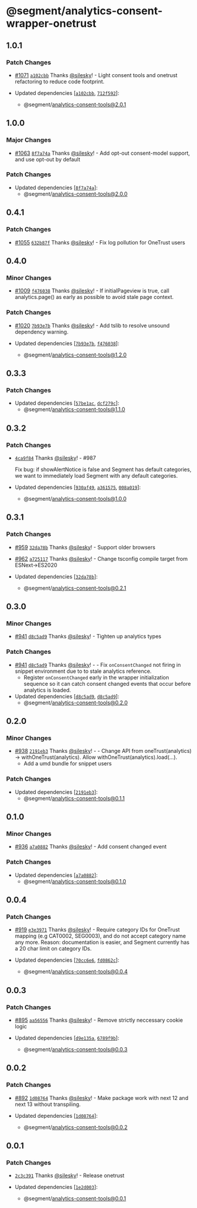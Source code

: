 # @segment/analytics-consent-wrapper-onetrust

## 1.0.1

### Patch Changes

- [#1071](https://github.com/segmentio/analytics-next/pull/1071) [`a102cbb`](https://github.com/segmentio/analytics-next/commit/a102cbb2569b39163410058b001f82209e0e509c) Thanks [@silesky](https://github.com/silesky)! - Light consent tools and onetrust refactoring to reduce code footprint.

- Updated dependencies [[`a102cbb`](https://github.com/segmentio/analytics-next/commit/a102cbb2569b39163410058b001f82209e0e509c), [`712f592`](https://github.com/segmentio/analytics-next/commit/712f592fc93879698a79790c46f0eb9458473d31)]:
  - @segment/analytics-consent-tools@2.0.1

## 1.0.0

### Major Changes

- [#1063](https://github.com/segmentio/analytics-next/pull/1063) [`8f7a74a`](https://github.com/segmentio/analytics-next/commit/8f7a74aa42687c0d0e7facc71a5dfe0855f89d19) Thanks [@silesky](https://github.com/silesky)! - Add opt-out consent-model support, and use opt-out by default

### Patch Changes

- Updated dependencies [[`8f7a74a`](https://github.com/segmentio/analytics-next/commit/8f7a74aa42687c0d0e7facc71a5dfe0855f89d19)]:
  - @segment/analytics-consent-tools@2.0.0

## 0.4.1

### Patch Changes

- [#1055](https://github.com/segmentio/analytics-next/pull/1055) [`632b87f`](https://github.com/segmentio/analytics-next/commit/632b87f376bed558d2d6327d7b130b3bc1d8dffa) Thanks [@silesky](https://github.com/silesky)! - Fix log pollution for OneTrust users

## 0.4.0

### Minor Changes

- [#1009](https://github.com/segmentio/analytics-next/pull/1009) [`f476038`](https://github.com/segmentio/analytics-next/commit/f47603881b787cc81fa1da4496bdbde9eb325a0f) Thanks [@silesky](https://github.com/silesky)! - If initialPageview is true, call analytics.page() as early as possible to avoid stale page context.

### Patch Changes

- [#1020](https://github.com/segmentio/analytics-next/pull/1020) [`7b93e7b`](https://github.com/segmentio/analytics-next/commit/7b93e7b50fa293aebaf6767a44bf7708b231d5cd) Thanks [@silesky](https://github.com/silesky)! - Add tslib to resolve unsound dependency warning.

- Updated dependencies [[`7b93e7b`](https://github.com/segmentio/analytics-next/commit/7b93e7b50fa293aebaf6767a44bf7708b231d5cd), [`f476038`](https://github.com/segmentio/analytics-next/commit/f47603881b787cc81fa1da4496bdbde9eb325a0f)]:
  - @segment/analytics-consent-tools@1.2.0

## 0.3.3

### Patch Changes

- Updated dependencies [[`57be1ac`](https://github.com/segmentio/analytics-next/commit/57be1acd556a9779edbc5fd4d3f820fb50b65697), [`dcf279c`](https://github.com/segmentio/analytics-next/commit/dcf279c4591c84952c78022ddfbad945aab8cfde)]:
  - @segment/analytics-consent-tools@1.1.0

## 0.3.2

### Patch Changes

- [`4ca9f84`](https://github.com/segmentio/analytics-next/commit/4ca9f84106ba1f86953b6b8632bb49929416cb64) Thanks [@silesky](https://github.com/silesky)! - #987

  Fix bug: if showAlertNotice is false and Segment has default categories, we want to immediately load Segment with any default categories.

- Updated dependencies [[`930af49`](https://github.com/segmentio/analytics-next/commit/930af49b27f7c2973304c7ae76b67d264223e6f6), [`a361575`](https://github.com/segmentio/analytics-next/commit/a361575152f8313dfded3b0cc4b9912b4e2a41c3), [`008a019`](https://github.com/segmentio/analytics-next/commit/008a01927973340bd93cd0097e45c455d49baea5)]:
  - @segment/analytics-consent-tools@1.0.0

## 0.3.1

### Patch Changes

- [#959](https://github.com/segmentio/analytics-next/pull/959) [`32da78b`](https://github.com/segmentio/analytics-next/commit/32da78b922d6ffe030585dc7ba1b271b78d5f6dd) Thanks [@silesky](https://github.com/silesky)! - Support older browsers

* [#962](https://github.com/segmentio/analytics-next/pull/962) [`a725117`](https://github.com/segmentio/analytics-next/commit/a7251174c293be1845d6dbfb20a47c4a490c2d3a) Thanks [@silesky](https://github.com/silesky)! - Change tsconfig compile target from ESNext->ES2020

* Updated dependencies [[`32da78b`](https://github.com/segmentio/analytics-next/commit/32da78b922d6ffe030585dc7ba1b271b78d5f6dd)]:
  - @segment/analytics-consent-tools@0.2.1

## 0.3.0

### Minor Changes

- [#941](https://github.com/segmentio/analytics-next/pull/941) [`d8c5ad9`](https://github.com/segmentio/analytics-next/commit/d8c5ad9dff06e42656504657fdd27e6a67b875e3) Thanks [@silesky](https://github.com/silesky)! - Tighten up analytics types

### Patch Changes

- [#941](https://github.com/segmentio/analytics-next/pull/941) [`d8c5ad9`](https://github.com/segmentio/analytics-next/commit/d8c5ad9dff06e42656504657fdd27e6a67b875e3) Thanks [@silesky](https://github.com/silesky)! - - Fix `onConsentChanged` not firing in snippet environment due to to stale analytics reference.
  - Register `onConsentChanged` early in the wrapper initialization sequence so it can catch consent changed events that occur before analytics is loaded.
- Updated dependencies [[`d8c5ad9`](https://github.com/segmentio/analytics-next/commit/d8c5ad9dff06e42656504657fdd27e6a67b875e3), [`d8c5ad9`](https://github.com/segmentio/analytics-next/commit/d8c5ad9dff06e42656504657fdd27e6a67b875e3)]:
  - @segment/analytics-consent-tools@0.2.0

## 0.2.0

### Minor Changes

- [#938](https://github.com/segmentio/analytics-next/pull/938) [`2191eb3`](https://github.com/segmentio/analytics-next/commit/2191eb34b501c21f963f0e39426f89b5e6baed39) Thanks [@silesky](https://github.com/silesky)! - - Change API from oneTrust(analytics) -> withOneTrust(analytics). Allow withOneTrust(analytics).load(...).
  - Add a umd bundle for snippet users

### Patch Changes

- Updated dependencies [[`2191eb3`](https://github.com/segmentio/analytics-next/commit/2191eb34b501c21f963f0e39426f89b5e6baed39)]:
  - @segment/analytics-consent-tools@0.1.1

## 0.1.0

### Minor Changes

- [#936](https://github.com/segmentio/analytics-next/pull/936) [`a7a0882`](https://github.com/segmentio/analytics-next/commit/a7a08827cc31dd3a558700143828ab43d27f2125) Thanks [@silesky](https://github.com/silesky)! - Add consent changed event

### Patch Changes

- Updated dependencies [[`a7a0882`](https://github.com/segmentio/analytics-next/commit/a7a08827cc31dd3a558700143828ab43d27f2125)]:
  - @segment/analytics-consent-tools@0.1.0

## 0.0.4

### Patch Changes

- [#919](https://github.com/segmentio/analytics-next/pull/919) [`e3e3971`](https://github.com/segmentio/analytics-next/commit/e3e3971c7e12ca6bc41586531b5468aa3640d922) Thanks [@silesky](https://github.com/silesky)! - Require category IDs for OneTrust mapping (e.g CAT0002, SEG0003), and do not accept category name any more. Reason: documentation is easier, and Segment currently has a 20 char limit on category IDs.

- Updated dependencies [[`70cc6e6`](https://github.com/segmentio/analytics-next/commit/70cc6e61a809bd44a9e34555b64da9a3b8672fdf), [`fd0862c`](https://github.com/segmentio/analytics-next/commit/fd0862c544d4418719863e8f5418b5ab61a9ca5e)]:
  - @segment/analytics-consent-tools@0.0.4

## 0.0.3

### Patch Changes

- [#895](https://github.com/segmentio/analytics-next/pull/895) [`aa56556`](https://github.com/segmentio/analytics-next/commit/aa5655659760c53183df22b6b001e0a204feffde) Thanks [@silesky](https://github.com/silesky)! - Remove strictly neccessary cookie logic

- Updated dependencies [[`d9e135a`](https://github.com/segmentio/analytics-next/commit/d9e135a7174ce0a4d90fe1339c4833bd86b8f429), [`6789f9b`](https://github.com/segmentio/analytics-next/commit/6789f9b213f63698da8ca67d6631966aefc58345)]:
  - @segment/analytics-consent-tools@0.0.3

## 0.0.2

### Patch Changes

- [#892](https://github.com/segmentio/analytics-next/pull/892) [`1d08764`](https://github.com/segmentio/analytics-next/commit/1d087647fd359b6332d597ae5b640decb3e86670) Thanks [@silesky](https://github.com/silesky)! - Make package work with next 12 and next 13 without transpiling.

- Updated dependencies [[`1d08764`](https://github.com/segmentio/analytics-next/commit/1d087647fd359b6332d597ae5b640decb3e86670)]:
  - @segment/analytics-consent-tools@0.0.2

## 0.0.1

### Patch Changes

- [`2c3c391`](https://github.com/segmentio/analytics-next/commit/2c3c391c61f859295faa9c9fff102f493f902186) Thanks [@silesky](https://github.com/silesky)! - Release onetrust

- Updated dependencies [[`1e2d003`](https://github.com/segmentio/analytics-next/commit/1e2d003e28bc35266b8de925d67a09376cab255d)]:
  - @segment/analytics-consent-tools@0.0.1

